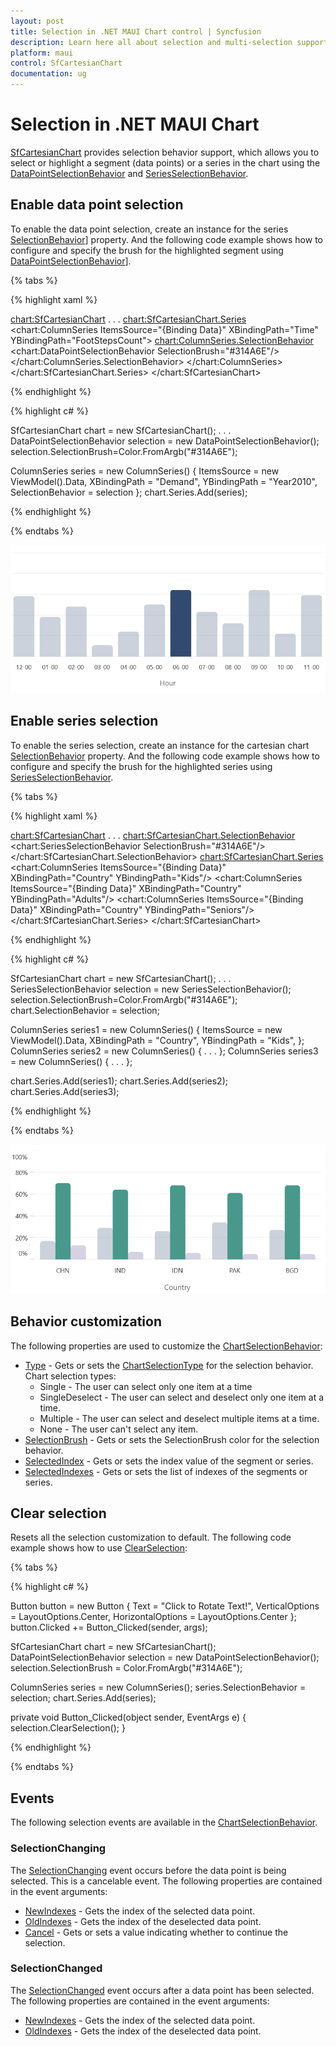 ```yaml
---
layout: post
title: Selection in .NET MAUI Chart control | Syncfusion
description: Learn here all about selection and multi-selection support in Syncfusion .NET MAUI Chart (SfCartesianChart) control.
platform: maui
control: SfCartesianChart
documentation: ug
---
```


# Selection in .NET MAUI Chart

[SfCartesianChart]() provides selection behavior support, which allows you to select or highlight a segment (data points) or a series in the chart using the [DataPointSelectionBehavior]() and [SeriesSelectionBehavior]().

## Enable data point selection

To enable the data point selection, create an instance for the series [SelectionBehavior]()] property. And the following code example shows how to configure and specify the brush for the highlighted segment using [DataPointSelectionBehavior]()].

{% tabs %}

{% highlight xaml %}

<chart:SfCartesianChart>
. . .
    <chart:SfCartesianChart.Series>
        <chart:ColumnSeries ItemsSource="{Binding Data}" 
                        XBindingPath="Time"
                        YBindingPath="FootStepsCount">
                <chart:ColumnSeries.SelectionBehavior>
                        <chart:DataPointSelectionBehavior SelectionBrush="#314A6E"/>
                </chart:ColumnSeries.SelectionBehavior>
        </chart:ColumnSeries>
    </chart:SfCartesianChart.Series>
</chart:SfCartesianChart>

{% endhighlight %}

{% highlight c# %}

SfCartesianChart chart = new SfCartesianChart();
. . .
DataPointSelectionBehavior selection = new DataPointSelectionBehavior();
selection.SelectionBrush=Color.FromArgb("#314A6E");

ColumnSeries series = new ColumnSeries()
{
    ItemsSource = new ViewModel().Data,
    XBindingPath = "Demand",
    YBindingPath = "Year2010",
    SelectionBehavior = selection
};
chart.Series.Add(series);

{% endhighlight %}

{% endtabs %}

![Segment selection support in MAUI SfCartesianChart](Selection_images/maui_cartesianchart_segment_selection.PNG)

## Enable series selection

To enable the series selection, create an instance for the cartesian chart [SelectionBehavior]() property. And the following code example shows how to configure and specify the brush for the highlighted series using [SeriesSelectionBehavior]().

{% tabs %}

{% highlight xaml %}

<chart:SfCartesianChart>
. . .
    <chart:SfCartesianChart.SelectionBehavior>
        <chart:SeriesSelectionBehavior SelectionBrush="#314A6E"/>
    </chart:SfCartesianChart.SelectionBehavior>
    <chart:SfCartesianChart.Series>
        <chart:ColumnSeries ItemsSource="{Binding Data}" 
                        XBindingPath="Country"
                        YBindingPath="Kids"/>
        <chart:ColumnSeries ItemsSource="{Binding Data}" 
                        XBindingPath="Country"
                        YBindingPath="Adults"/>
        <chart:ColumnSeries ItemsSource="{Binding Data}" 
                        XBindingPath="Country"
                        YBindingPath="Seniors"/>
    </chart:SfCartesianChart.Series>
</chart:SfCartesianChart>

{% endhighlight %}

{% highlight c# %}

SfCartesianChart chart = new SfCartesianChart();
. . .
SeriesSelectionBehavior selection = new SeriesSelectionBehavior();
selection.SelectionBrush=Color.FromArgb("#314A6E");
chart.SelectionBehavior = selection;

ColumnSeries series1 = new ColumnSeries()
{
    ItemsSource = new ViewModel().Data,
    XBindingPath = "Country",
    YBindingPath = "Kids",
};
ColumnSeries series2 = new ColumnSeries()
{ . . . };
ColumnSeries series3 = new ColumnSeries()
{ . . . };

chart.Series.Add(series1);
chart.Series.Add(series2);
chart.Series.Add(series3);

{% endhighlight %}

{% endtabs %}

![Series Selection support in MAUI SfCartesianChart](Selection_images/maui_cartesianchart_series_selection.PNG)

## Behavior customization 

The following properties are used to customize the [ChartSelectionBehavior]():

* [Type]() - Gets or sets the [ChartSelectionType]() for the selection behavior.     
Chart selection types:
    * Single - The user can select only one item at a time
    * SingleDeselect - The user can select and deselect only one item at a time.
    * Multiple - The user can select and deselect multiple items at a time.
    * None - The user can't select any item.
* [SelectionBrush]() - Gets or sets the SelectionBrush color for the selection behavior.
* [SelectedIndex]() - Gets or sets the index value of the segment or series.
* [SelectedIndexes]() - Gets or sets the list of indexes of the segments or series.

## Clear selection

Resets all the selection customization to default. The following code example shows how to use [ClearSelection]():

{% tabs %}

{% highlight c# %}

Button button = new Button
{
    Text = "Click to Rotate Text!",
    VerticalOptions = LayoutOptions.Center,
    HorizontalOptions = LayoutOptions.Center
};
button.Clicked += Button_Clicked(sender, args);

SfCartesianChart chart = new SfCartesianChart();
DataPointSelectionBehavior selection = new DataPointSelectionBehavior();
selection.SelectionBrush = Color.FromArgb("#314A6E");

ColumnSeries series = new ColumnSeries();
series.SelectionBehavior = selection;
chart.Series.Add(series);

private void Button_Clicked(object sender, EventArgs e)
{
    selection.ClearSelection();
}

{% endhighlight %}

{% endtabs %}

## Events

The following selection events are available in the [ChartSelectionBehavior]().

### SelectionChanging

The [SelectionChanging]() event occurs before the data point is being selected. This is a cancelable event. The following properties are contained in the event arguments:

* [NewIndexes]() - Gets the index of the selected data point.
* [OldIndexes]() - Gets the index of the deselected data point.
* [Cancel]() - Gets or sets a value indicating whether to continue the selection.

### SelectionChanged

The [SelectionChanged]() event occurs after a data point has been selected. The following properties are contained in the event arguments:

* [NewIndexes]() - Gets the index of the selected data point.
* [OldIndexes]() - Gets the index of the deselected data point.